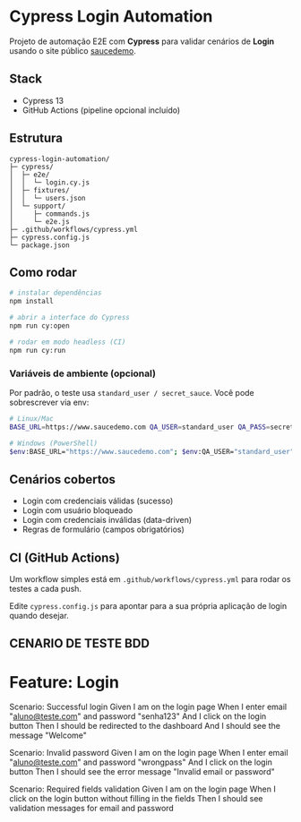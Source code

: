 # Cypress Login Automation

Projeto de automação E2E com **Cypress** para validar cenários de **Login** usando o site público [saucedemo](https://www.saucedemo.com/).

##  Stack
- Cypress 13
- GitHub Actions (pipeline opcional incluído)

##  Estrutura
```
cypress-login-automation/
├─ cypress/
│  ├─ e2e/
│  │  └─ login.cy.js
│  ├─ fixtures/
│  │  └─ users.json
│  └─ support/
│     ├─ commands.js
│     └─ e2e.js
├─ .github/workflows/cypress.yml
├─ cypress.config.js
└─ package.json
```

## Como rodar
```bash
# instalar dependências
npm install

# abrir a interface do Cypress
npm run cy:open

# rodar em modo headless (CI)
npm run cy:run
```

### Variáveis de ambiente (opcional)
Por padrão, o teste usa `standard_user / secret_sauce`. Você pode sobrescrever via env:
```bash
# Linux/Mac
BASE_URL=https://www.saucedemo.com QA_USER=standard_user QA_PASS=secret_sauce npm run cy:run

# Windows (PowerShell)
$env:BASE_URL="https://www.saucedemo.com"; $env:QA_USER="standard_user"; $env:QA_PASS="secret_sauce"; npm run cy:run
```

## Cenários cobertos
- Login com credenciais válidas (sucesso)
- Login com usuário bloqueado
- Login com credenciais inválidas (data-driven)
- Regras de formulário (campos obrigatórios)

## CI (GitHub Actions)
Um workflow simples está em `.github/workflows/cypress.yml` para rodar os testes a cada push.


Edite `cypress.config.js` para apontar para a sua própria aplicação de login quando desejar.

##  CENARIO DE TESTE BDD

# Feature: Login

Scenario: Successful login
    Given I am on the login page
    When I enter email "aluno@teste.com" and password "senha123"
    And I click on the login button
    Then I should be redirected to the dashboard
    And I should see the message "Welcome"

  Scenario: Invalid password
    Given I am on the login page
    When I enter email "aluno@teste.com" and password "wrongpass"
    And I click on the login button
    Then I should see the error message "Invalid email or password"

  Scenario: Required fields validation
    Given I am on the login page
    When I click on the login button without filling in the fields
    Then I should see validation messages for email and password

